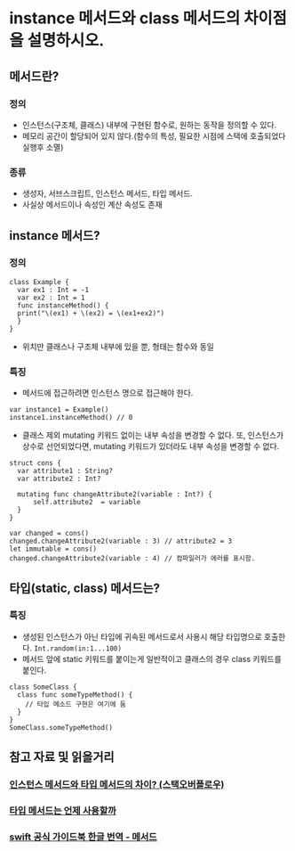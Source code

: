 # instance 메서드와 class 메서드의 차이점을 설명하시오.

## 메서드란?
### 정의
- 인스턴스(구조체, 클래스) 내부에 구현된 함수로, 원하는 동작을 정의할 수 있다.
- 메모리 공간이 할당되어 있지 않다.(함수의 특성, 필요한 시점에 스택에 호출되었다 실행후 소멸)

### 종류
- 생성자, 서브스크립트, 인스턴스 메서드, 타입 메서드. 
- 사실상 메서드이나 속성인 계산 속성도 존재

### 

## instance 메서드?

### 정의
```
class Example {
  var ex1 : Int = -1
  var ex2 : Int = 1
  func instanceMethod() {
  print("\(ex1) + \(ex2) = \(ex1+ex2)")
  }
}
```
- 위치만 클래스나 구조체 내부에 있을 뿐, 형태는 함수와 동일

### 특징

- 메서드에 접근하려면 인스턴스 명으로 접근해야 한다.


```
var instance1 = Example()
instance1.instanceMethod() // 0
```
- 클래스 제외 mutating 키워드 없이는 내부 속성을 변경할 수 없다. 또, 인스턴스가 상수로 선언되었다면, mutating 키워드가 있더라도 내부 속성을 변경할 수 없다.

```
struct cons {
  var attribute1 : String?
  var attribute2 : Int?

  mutating func changeAttribute2(variable : Int?) {
      self.attribute2  = variable  
  }
}

var changed = cons()
changed.changeAttribute2(variable : 3) // attribute2 = 3
let immutable = cons()
changed.changeAttribute2(variable : 4) // 컴파일러가 에러를 표시함.
```

## 타입(static, class) 메서드는?

### 특징
- 생성된 인스턴스가 아닌 타입에 귀속된 메서드로서 사용시 해당 타입명으로 호출한다.
`Int.random(in:1...100) `
- 메서드 앞에 static 키워드를 붙이는게 일반적이고 클래스의 경우 class 키워드를 붙인다.

```
class SomeClass {
  class func someTypeMethod() {
    // 타입 메소드 구현은 여기에 둠
  }
}
SomeClass.someTypeMethod()
```

## 참고 자료 및  읽을거리

### [인스턴스 메서드와 타입 메서드의 차이? (스택오버플로우)](https://stackoverflow.com/questions/28551953/the-difference-between-swifts-instance-methods-and-type-methods)

### [타입 메서드는 언제 사용할까](https://sujinnaljin.medium.com/swift-static%EA%B3%BC-class-method-property-%ED%9A%A8%EA%B3%BC%EC%A0%81%EC%9C%BC%EB%A1%9C-%EC%82%AC%EC%9A%A9%ED%95%98%EA%B8%B0-b336311a923c)
### [swift 공식 가이드북 한글 번역 - 메서드](https://xho95.github.io/swift/language/grammar/method/2020/05/03/Methods.html)
